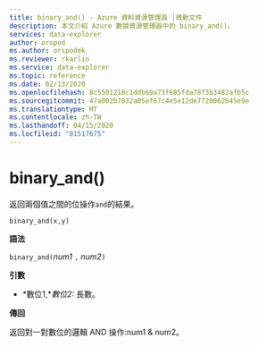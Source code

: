 ```yaml
---
title: binary_and() - Azure 資料資源管理員 |微軟文件
description: 本文介紹 Azure 數據資源管理器中的 binary_and()。
services: data-explorer
author: orspod
ms.author: orspodek
ms.reviewer: rkarlin
ms.service: data-explorer
ms.topic: reference
ms.date: 02/13/2020
ms.openlocfilehash: 8c5501218c1ddb69a73f685fda78f3b3482afb5c
ms.sourcegitcommit: 47a002b7032a05ef67c4e5e12de7720062645e9e
ms.translationtype: MT
ms.contentlocale: zh-TW
ms.lasthandoff: 04/15/2020
ms.locfileid: "81517675"
---
```

# <a name="binary_and"></a>binary_and()

返回兩個值之間的位操作`and`的結果。

```kusto
binary_and(x,y) 
```

**語法**

`binary_and(`*num1* `,` *num2*`)`

**引數**

* *數位1,**數位2:* 長數。

**傳回**

返回對一對數位的邏輯 AND 操作:num1 & num2。
